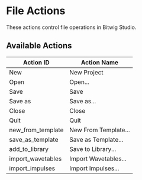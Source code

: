 # File Actions

These actions control file operations in Bitwig Studio.

## Available Actions

| Action ID           | Action Name                |
| ------------------- | -------------------------- |
| New                 | New Project                |
| Open                | Open...                    |
| Save                | Save                       |
| Save as             | Save as...                 |
| Close               | Close                      |
| Quit                | Quit                       |
| new_from_template   | New From Template...       |
| save_as_template    | Save as Template...        |
| add_to_library      | Save to Library...         |
| import_wavetables   | Import Wavetables...       |
| import_impulses     | Import Impulses...         |
